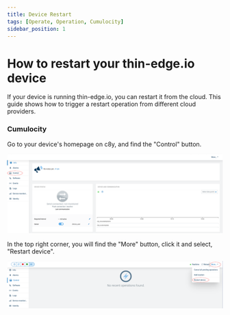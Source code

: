 ```yaml
---
title: Device Restart
tags: [Operate, Operation, Cumulocity]
sidebar_position: 1
---
```


# How to restart your thin-edge.io device

If your device is running thin-edge.io, you can restart it from the cloud. This guide shows how to trigger a restart operation from different cloud providers.

### Cumulocity

Go to your device's homepage on c8y, and find the "Control" button. 

![Control button](../../images/control-button-red-highlight.png)

 In the top right corner, you will find the "More" button, click it and select, "Restart device".

![Restart device button](../../images/restart-button-red-highlight.png)
